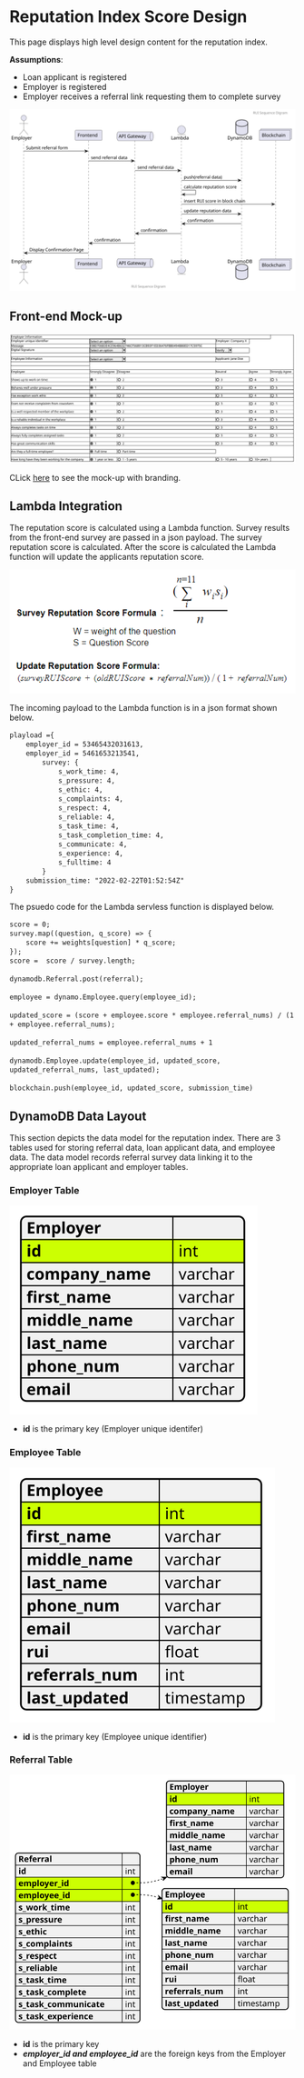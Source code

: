 # Reputation Index Score Design

This page displays high level design content for the reputation index.

__Assumptions__:

* Loan applicant is registered
* Employer is registered
* Employer receives a referral link requesting them to complete survey

!["RUI Sequence Diagram"](./output/RUI_Sequence_Diagram.svg)

## Front-end Mock-up

![Front-end Mock-up](./output/front_end_mockup.svg)

CLick [here](./Referral_Form_Mockup.pdf) to see the mock-up with branding.

## Lambda Integration

The reputation score is calculated using a Lambda function.  Survey results from the front-end survey are passed in a json payload.  The survey reputation score is calculated.  After the score is calculated the Lambda function will update the applicants reputation score.

![Survey Reputation Score Formula](./output/reputation_score_calculation.PNG)

The incoming payload to the Lambda function is in a json format shown below.

    playload ={
        employer_id = 53465432031613,
        employer_id = 5461653213541,
            survey: {
                s_work_time: 4,
                s_pressure: 4,
                s_ethic: 4,
                s_complaints: 4,
                s_respect: 4,
                s_reliable: 4,
                s_task_time: 4,
                s_task_completion_time: 4,
                s_communicate: 4,
                s_experience: 4,
                s_fulltime: 4
            }
        submission_time: "2022-02-22T01:52:54Z"
    }

The psuedo code for the Lambda servless function is displayed below.

    score = 0;
    survey.map((question, q_score) => {
        score += weights[question] * q_score;
    });
    score =  score / survey.length;

    dynamodb.Referral.post(referral);

    employee = dynamo.Employee.query(employee_id);

    updated_score = (score + employee.score * employee.referral_nums) / (1 + employee.referral_nums);

    updated_referral_nums = employee.referral_nums + 1

    dynamodb.Employee.update(employee_id, updated_score, updated_referral_nums, last_updated);

    blockchain.push(employee_id, updated_score, submission_time)


## DynamoDB Data Layout

This section depicts the data model for the reputation index.  There are 3 tables used for storing referral data, loan applicant data, and employee data.  The data model records referral survey data linking it to the appropriate loan applicant and employer tables.

### Employer Table

![Employer Table](./output/employer_table.svg)

+ __id__ is the primary key (Employer unique identifer)

### Employee Table
 ![Employee Table](./output/employee_table.svg)

+ __id__ is the primary key (Employee unique identifier)

### Referral Table

!["Database Data Model"](./output/DB_tables.svg)

+ __id__ is the primary key
+ __*employer_id and employee_id*__ are the foreign keys from the Employer and Employee table
